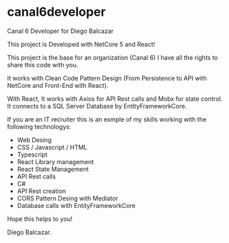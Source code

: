 # canal6developer
Canal 6 Developer for Diego Balcazar

This project is Developed with NetCore 5 and React!

This project is the base for an organization (Canal 6) I have all the rights to share this code with you.

It works with Clean Code Pattern Design (From Persistence to API with NetCore and Front-End with React).

With React, It works with Axios for API Rest calls and Mobx for state control. It connects to a SQL Server Database by EntityFrameworkCore.

If you are an IT recruiter this is an exmple of my skills working with the following technologys:
* Web Desing
* CSS / Javascript / HTML
* Typescript
* React Library management
* React State Management
* API Rest calls
* C#
* API Rest creation
* CORS Pattern Desing with Mediator
* Database calls with EntityFrameworkCore

Hope this helps to you!

Diego Balcazar.
